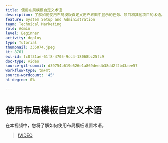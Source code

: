 ```yaml
---
title: 使用布局模板自定义术语
description: 了解如何使用布局模板自定义用户界面中显示的任务、项目和其他项目的术语。
feature: System Setup and Administration
team: Technical Marketing
role: Admin
level: Beginner
activity: deploy
type: Tutorial
thumbnail: 335074.jpeg
kt: 8761
exl-id: fc8f31ae-61f8-4705-9cc4-18068bc25fc9
doc-type: video
source-git-commit: d39754b619e526e1a869deedb38dd2f2b43aee57
workflow-type: tm+mt
source-wordcount: '45'
ht-degree: 0%

---
```


# 使用布局模板自定义术语

在本视频中，您将了解如何使用布局模板设置术语。

>[!VIDEO](https://video.tv.adobe.com/v/335074/?quality=12)
